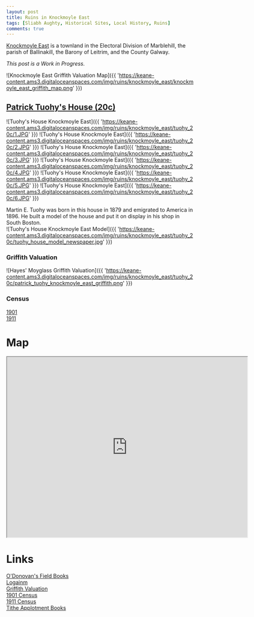 ```yaml
---
layout: post
title: Ruins in Knockmoyle East
tags: [Sliabh Aughty, Historical Sites, Local History, Ruins]
comments: true
---
```


[Knockmoyle East](https://www.townlands.ie/galway/leitrim/ballynakill/marblehill/knockmoyle-east/) is a townland in the Electoral Division of Marblehill, the parish of Ballinakill, the Barony of Leitrim, and the County Galway.

*This post is a Work in Progress.*

![Knockmoyle East Griffith Valuation Map]({{ 'https://keane-content.ams3.digitaloceanspaces.com/img/ruins/knockmoyle_east/knockmoyle_east_griffith_map.png' }})

## [Patrick Tuohy's House (20c)](#tuohys-house)
![Tuohy's House Knockmoyle East]({{ 'https://keane-content.ams3.digitaloceanspaces.com/img/ruins/knockmoyle_east/tuohy_20c/1.JPG' }})
![Tuohy's House Knockmoyle East]({{ 'https://keane-content.ams3.digitaloceanspaces.com/img/ruins/knockmoyle_east/tuohy_20c/2.JPG' }})
![Tuohy's House Knockmoyle East]({{ 'https://keane-content.ams3.digitaloceanspaces.com/img/ruins/knockmoyle_east/tuohy_20c/3.JPG' }})
![Tuohy's House Knockmoyle East]({{ 'https://keane-content.ams3.digitaloceanspaces.com/img/ruins/knockmoyle_east/tuohy_20c/4.JPG' }})
![Tuohy's House Knockmoyle East]({{ 'https://keane-content.ams3.digitaloceanspaces.com/img/ruins/knockmoyle_east/tuohy_20c/5.JPG' }})
![Tuohy's House Knockmoyle East]({{ 'https://keane-content.ams3.digitaloceanspaces.com/img/ruins/knockmoyle_east/tuohy_20c/6.JPG' }})

Martin E. Tuohy was born in this house in 1879 and emigrated to America in 1896. He built a model of the house and put it on display in his shop in South Boston.  
![Tuohy's House Knockmoyle East Model]({{ 'https://keane-content.ams3.digitaloceanspaces.com/img/ruins/knockmoyle_east/tuohy_20c/tuohy_house_model_newspaper.jpg' }})

### Griffith Valuation
![Hayes' Moyglass Griffith Valuation]({{ 'https://keane-content.ams3.digitaloceanspaces.com/img/ruins/knockmoyle_east/tuohy_20c/patrick_tuohy_knockmoyle_east_griffith.png' }})

### Census
[1901](http://www.census.nationalarchives.ie/pages/1901/Galway/Marble_Hill/Knockmoyle_East/1388892/)  
[1911](http://www.census.nationalarchives.ie/pages/1911/Galway/Marblehill/Knockmoyle_East/465838/)

# Map
<iframe src="https://www.google.com/maps/d/embed?mid=1zZgeUurBrMPXMLprCNnugsEWSDmaXiKn&ehbc=2E312F" width="640" height="480"></iframe>

# Links
[O'Donovan's Field Books](http://places.webworld.org/place/45961)  
[Logainm](https://www.logainm.ie/en/20192)  
[Griffith Valuation](https://www.askaboutireland.ie/griffith-valuation/index.xml?action=doNameSearch&PlaceID=551943&county=Galway&barony=Leitrim&parish=Ballynakill&townland=Knockmoyle,%20east)  
[1901 Census](http://www.census.nationalarchives.ie/pages/1901/Galway/Marble_Hill/Knockmoyle_East)  
[1911 Census](http://www.census.nationalarchives.ie/pages/1911/Galway/Marblehill/Knockmoyle_East)  
[Tithe Applotment Books](http://titheapplotmentbooks.nationalarchives.ie/search/tab/results.jsp?surname=&firstname=&county=Galway&townland=Knockmoyle&parish=Ballynakill&search=Search&sort=&pageSize=&pager.offset=0)  